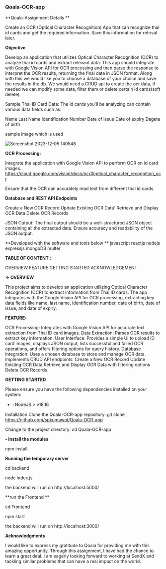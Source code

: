 ### Qoala-OCR-app


**Qoala-Assignment Details **

Create an OCR (Optical Character Recognition) App that can recognize thai id cards and get the required information. Save this information for retrival later.


**Objective**

Develop an application that utilizes Optical Character Recognition (OCR) to analyze thai id cards and extract relevant data. This app should integrate with Google Vision API for OCR processing and then parse the response to interpret the OCR results, returning the final data in JSON format.
Along with this we would like you to choose a database of your choice and save the results in the db. We would need a CRUD api to create the ocr data, if needed we can modify some data, filter them or delete certain id cards(soft delete).

Sample Thai ID Card Data:
The id cards you'll be analyzing can contain various data fields such as:

Name
Last Name
Identification Number
Date of issue
Date of expiry
Dagete of birth

sample image which is used

![Screenshot 2023-12-05 140548](https://github.com/spkumawat/Qoala-OCR-app/assets/89294297/b19fe393-f15f-4c41-8040-65b197af1938)


**OCR Processing:**

Integrate the application with Google Vision API to perform OCR on id card images. https://cloud.google.com/vision/docs/ocr#optical_character_recognition_ocr

Ensure that the OCR can accurately read text from different thai id cards.

**Database and REST API Endpoints**

Create a New OCR Record
Update Existing OCR Data'
Retrieve and Display OCR Data
Delete OCR Records

JSON Output:
The final output should be a well-structured JSON object containing all the extracted data.
Ensure accuracy and readability of the JSON output.


**Developed with the software and tools below **
javascript 
reactjs
nodejs
expressjs
mongoDB
multer


**TABLE OF CONTENT :**

OVERVIEW
FEATURE 
GETTING STARTED
ACKNOWLEDGEMENT

**-> OVERVIEW**

This project aims to develop an application utilizing Optical Character Recognition (OCR) to extract information from Thai ID cards. The app integrates with the Google Vision API for OCR processing, extracting key data fields like name, last name, identification number, date of birth, date of issue, and date of expiry.

**FEATURE:**

OCR Processing: Integrates with Google Vision API for accurate text extraction from Thai ID card images.
Data Extraction: Parses OCR results to extract key information.
User Interface: Provides a simple UI to upload ID card images, displays JSON output, lists successful and failed OCR operations, and offers filtering options for query history.
Database Integration: Uses a chosen database to store and manage OCR data. Implements CRUD API endpoints:
Create a New OCR Record
Update Existing OCR Data
Retrieve and Display OCR Data with filtering options
Delete OCR Records


**GETTING STARTED**

Please ensure you have the following dependencies installed on your system:

- ℹ️ NodeJS > v18.16

 Installation
Clone the Qoala-OCR-app repository:
git clone https://github.com/spkumawat/Qoala-OCR-app

Change to the project directory:
cd  Qoala-OCR-app


**- Install the modules**

npm install


**Running the temporary server**

cd backend

node index.js

the backend will run on http://localhost:5000/

**run the Frontend **

cd Frontend

npm start

the backend will run on http://localhost:3000/





**Acknowledgments**

I would like to express my gratitude to Qoala for providing me with this amazing opportunity. Through this assignment, I have had the chance to learn a great deal. I am eagerly looking forward to working at SendX and tackling similar problems that can have a real impact on the world.











